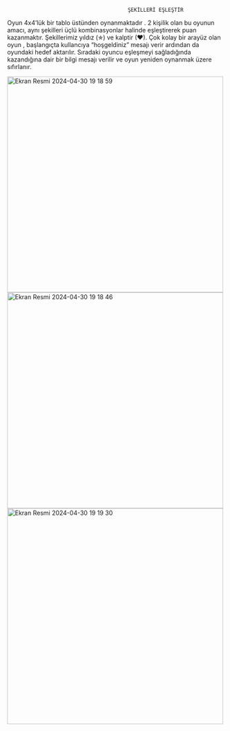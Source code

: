                                            ŞEKİLLERİ EŞLEŞTİR 

  Oyun 4x4’lük bir tablo üstünden oynanmaktadır . 2 kişilik olan bu oyunun amacı, aynı şekilleri üçlü kombinasyonlar halinde eşleştirerek puan kazanmaktır. 
  Şekillerimiz yıldız (✯) ve kalptir (♥). 
  Çok kolay bir arayüz olan oyun , başlangıçta kullancıya “hoşgeldiniz” mesajı verir ardından da oyundaki hedef aktarılır. 
  Sıradaki oyuncu eşleşmeyi sağladığında kazandığına dair bir bilgi mesajı verilir ve oyun yeniden oynanmak üzere sıfırlanır.


<img width="500" alt="Ekran Resmi 2024-04-30 19 18 59" src="https://github.com/zeyneperarslan/webtabanliprogramlamaproje/assets/120674682/5e4c2a75-12c4-4b83-ac77-891134f02d89">

<img width="500" alt="Ekran Resmi 2024-04-30 19 18 46" src="https://github.com/zeyneperarslan/webtabanliprogramlamaproje/assets/120674682/a2f95e74-622b-4a20-834f-ec298a068f37">

<img width="500" alt="Ekran Resmi 2024-04-30 19 19 30" src="https://github.com/zeyneperarslan/webtabanliprogramlamaproje/assets/120674682/82b0df1a-5a05-4e43-8ea9-4f05f5605cdd">




